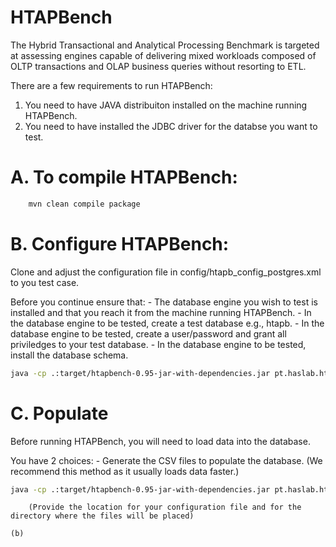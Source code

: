 # HTAPBench

The Hybrid Transactional and Analytical Processing Benchmark is targeted at assessing engines capable of delivering mixed workloads composed of OLTP transactions and OLAP business queries without resorting to ETL.

There are a few requirements to run HTAPBench:
1. You need to have JAVA distribuiton installed on the machine running HTAPBench.
2. You need to have installed the JDBC driver for the databse you want to test.

# A. To compile HTAPBench:
```bash
	mvn clean compile package
```

# B. Configure HTAPBench:
Clone and adjust the configuration file in config/htapb_config_postgres.xml to you test case.

Before you continue ensure that:
	- The database engine you wish to test is installed and that you reach it from the machine running HTAPBench.
	- In the database engine to be tested, create a test database e.g., htapb.
	- In the database engine to be tested, create a user/password and grant all priviledges to your test database.
	- In the database engine to be tested, install the database schema.
```bash
java -cp .:target/htapbench-0.95-jar-with-dependencies.jar pt.haslab.htapbench.core.HTAPBench -b htapb -c your_config_file.xml --create true --load false --generateFiles false --filePath dir --execute false --calibrate false
```
# C. Populate
Before running HTAPBench, you will need to load data into the database.

You have 2 choices:
	- Generate the CSV files to populate the database. (We recommend this method as it usually loads data faster.)
	
```bash
java -cp .:target/htapbench-0.95-jar-with-dependencies.jar pt.haslab.htapbench.core.HTAPBench -b htapb -c your_config_file.xml --generateFiles true --filePath dir --execute false --calibrate true
```

		(Provide the location for your configuration file and for the directory where the files will be placed)

	(b) 





